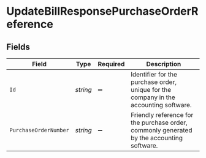 # UpdateBillResponsePurchaseOrderReference


## Fields

| Field                                                                                     | Type                                                                                      | Required                                                                                  | Description                                                                               |
| ----------------------------------------------------------------------------------------- | ----------------------------------------------------------------------------------------- | ----------------------------------------------------------------------------------------- | ----------------------------------------------------------------------------------------- |
| `Id`                                                                                      | *string*                                                                                  | :heavy_minus_sign:                                                                        | Identifier for the purchase order, unique for the company in the accounting software.     |
| `PurchaseOrderNumber`                                                                     | *string*                                                                                  | :heavy_minus_sign:                                                                        | Friendly reference for the purchase order, commonly generated by the accounting software. |